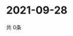 # 2021-09-28
  共 0条

  <!-- BEGIN -->
  <!-- 最后更新时间Tue Sep 28 2021 11:02:21 GMT+0000 (Coordinated Universal Time) -->
  
  <!-- END -->
  
  